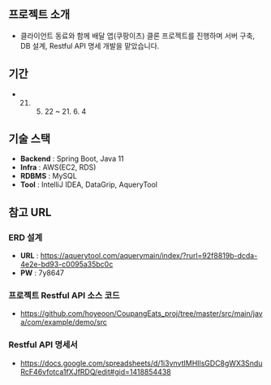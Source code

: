 ## 프로젝트 소개
- 클라이언트 동료와 함께 배달 앱(쿠팡이츠) 클론 프로젝트를 진행하며 서버 구축, DB 설계, Restful API 명세 개발을 맡았습니다.
## 기간
- 21. 5. 22 ~ 21. 6. 4
## 기술 스택
- **Backend** : Spring Boot, Java 11
- **Infra** : AWS(EC2, RDS)
- **RDBMS** : MySQL
- **Tool** : IntelliJ IDEA, DataGrip, AqueryTool
## 참고 URL
### ERD 설계
- **URL** : https://aquerytool.com/aquerymain/index/?rurl=92f8819b-dcda-4e2e-bd93-c0095a35bc0c
- **PW** : 7y8647
### 프로젝트 Restful API 소스 코드
- https://github.com/hoyeoon/CoupangEats_proj/tree/master/src/main/java/com/example/demo/src
### Restful API 명세서
- https://docs.google.com/spreadsheets/d/1i3vnvtIMHIlsGDC8gWX3SnduRcF46vfotca1fXJfRDQ/edit#gid=1418854438
